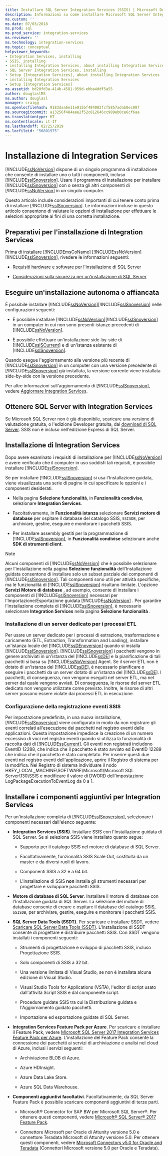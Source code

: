 ```yaml
---
title: Installare SQL Server Integration Services (SSIS) | Microsoft Docs
description: Informazioni su come installare Microsoft SQL Server Integration Services (SSIS) e su come ottenere altri download per SSIS
ms.custom: ''
ms.date: 07/03/2018
ms.prod: sql
ms.prod_service: integration-services
ms.reviewer: ''
ms.technology: integration-services
ms.topic: conceptual
helpviewer_keywords:
- Integration Services, installing
- SSIS, installing
- installing Integration Services, about installing Integration Services
- SQL Server Integration Services, installing
- Setup [Integration Services], about installing Integration Services
- installing Integration Services
- Setup [Integration Services]
ms.assetid: bd20fd3a-414b-4581-959d-ebba4ddf5a55
author: douglaslMS
ms.author: douglasl
manager: craigg
ms.openlocfilehash: 9183daa6e11e015bf484002fcf5857adab0ec087
ms.sourcegitcommit: a13256f484eee2f52c812646cc989eb0ce6cf6aa
ms.translationtype: HT
ms.contentlocale: it-IT
ms.lasthandoff: 02/25/2019
ms.locfileid: "56801975"
---
```

# <a name="install-integration-services"></a>Installazione di Integration Services

  [!INCLUDE[ssNoVersion](../../includes/ssnoversion-md.md)] dispone di un singolo programma di installazione che consente di installare uno o tutti i componenti, incluso [!INCLUDE[ssISnoversion](../../includes/ssisnoversion-md.md)]. Usare il programma di installazione per installare [!INCLUDE[ssISnoversion](../../includes/ssisnoversion-md.md)] con o senza gli altri componenti di [!INCLUDE[ssNoVersion](../../includes/ssnoversion-md.md)] in un singolo computer.    
    
 Questo articolo include considerazioni importanti di cui tenere conto prima di installare [!INCLUDE[ssISnoversion](../../includes/ssisnoversion-md.md)]. Le informazioni incluse in questo articolo consentono di valutare le opzioni di installazione per effettuare le selezioni appropriate ai fini di una corretta installazione.    
    
## <a name="get-ready-to-install-integration-services"></a>Preparativi per l'installazione di Integration Services    
 Prima di installare [!INCLUDE[msCoName](../../includes/msconame-md.md)] [!INCLUDE[ssNoVersion](../../includes/ssnoversion-md.md)] [!INCLUDE[ssISnoversion](../../includes/ssisnoversion-md.md)], rivedere le informazioni seguenti:    
    
-   [Requisiti hardware e software per l'installazione di SQL Server](../../sql-server/install/hardware-and-software-requirements-for-installing-sql-server.md)    
    
-   [Considerazioni sulla sicurezza per un'installazione di SQL Server](../../sql-server/install/security-considerations-for-a-sql-server-installation.md)    
    
## <a name="install-standalone-or-side-by-side"></a>Eseguire un'installazione autonoma o affiancata    
È possibile installare [!INCLUDE[ssNoVersion](../../includes/ssnoversion-md.md)][!INCLUDE[ssISnoversion](../../includes/ssisnoversion-md.md)] nelle configurazioni seguenti:    
    
-   È possibile installare [!INCLUDE[ssNoVersion](../../includes/ssnoversion-md.md)][!INCLUDE[ssISnoversion](../../includes/ssisnoversion-md.md)] in un computer in cui non sono presenti istanze precedenti di [!INCLUDE[ssNoVersion](../../includes/ssnoversion-md.md)].    
    
-   È possibile effettuare un'installazione side-by-side di [!INCLUDE[ssISCurrent](../../includes/ssiscurrent-md.md)] e di un'istanza esistente di [!INCLUDE[ssISnoversion](../../includes/ssisnoversion-md.md)].    
    
Quando esegue l'aggiornamento alla versione più recente di [!INCLUDE[ssISnoversion](../../includes/ssisnoversion-md.md)] in un computer con una versione precedente di [!INCLUDE[ssISnoversion](../../includes/ssisnoversion-md.md)] già installata, la versione corrente viene installata side-by-side con la versione precedente.    
    
Per altre informazioni sull'aggiornamento di [!INCLUDE[ssISnoversion](../../includes/ssisnoversion-md.md)], vedere [Aggiornare Integration Services](../../integration-services/install-windows/upgrade-integration-services.md).

## <a name="get-sql-server-with-integration-services"></a>Ottenere SQL Server with Integration Services

Se Microsoft SQL Server non è già disponibile, scaricare una versione di valutazione gratuita, o l'edizione Developer gratuita, dai [download di SQL Server](https://www.microsoft.com/sql-server/sql-server-downloads). SSIS non è incluso nell'edizione Express di SQL Server.

## <a name="install-integration-services"></a>Installazione di Integration Services    
 Dopo avere esaminato i requisiti di installazione per [!INCLUDE[ssNoVersion](../../includes/ssnoversion-md.md)] e avere verificato che il computer in uso soddisfi tali requisiti, è possibile installare [!INCLUDE[ssISnoversion](../../includes/ssisnoversion-md.md)].    
     
Se per installare [!INCLUDE[ssISnoversion](../../includes/ssisnoversion-md.md)] si usa l'Installazione guidata, viene visualizzata una serie di pagine in cui specificare le opzioni e i componenti desiderati.

-   Nella pagina **Selezione funzionalità**, in **Funzionalità condivise**, selezionare **Integration Services**.

-   Facoltativamente, in **Funzionalità istanza** selezionare **Servizi motore di database** per ospitare il database del catalogo SSIS, `SSISDB`, per archiviare, gestire, eseguire e monitorare i pacchetti SSIS.

-   Per installare assembly gestiti per la programmazione di [!INCLUDE[ssISnoversion](../../includes/ssisnoversion-md.md)], in **Funzionalità condivise** selezionare anche **SDK di strumenti client**.

> [!NOTE]
> Alcuni componenti di [!INCLUDE[ssNoVersion](../../includes/ssnoversion-md.md)] che è possibile selezionare per l'installazione nella pagina **Selezione funzionalità** dell'Installazione guidata consentono di installare solo un subset parziale dei componenti di [!INCLUDE[ssISnoversion](../../includes/ssisnoversion-md.md)]. Tali componenti sono utili per attività specifiche, ma le funzionalità di [!INCLUDE[ssISnoversion](../../includes/ssisnoversion-md.md)] risultano limitate. L'opzione **Servizi Motore di database** , ad esempio, consente di installare i componenti di [!INCLUDE[ssISnoversion](../../includes/ssisnoversion-md.md)] necessari per l'Importazione/Esportazione guidata [!INCLUDE[ssNoVersion](../../includes/ssnoversion-md.md)] . Per garantire l'installazione completa di [!INCLUDE[ssISnoversion](../../includes/ssisnoversion-md.md)], è necessario selezionare **Integration Services** nella pagina **Selezione funzionalità** .

### <a name="installing-a-dedicated-server-for-etl-processes"></a>Installazione di un server dedicato per i processi ETL

Per usare un server dedicato per i processi di estrazione, trasformazione e caricamento (ETL, Extraction, Transformation and Loading), installare un'istanza locale del [!INCLUDE[ssDEnoversion](../../includes/ssdenoversion-md.md)] quando si installa [!INCLUDE[ssISnoversion](../../includes/ssisnoversion-md.md)]. [!INCLUDE[ssISnoversion](../../includes/ssisnoversion-md.md)] i pacchetti vengono in genere archiviati in un'istanza del [!INCLUDE[ssDE](../../includes/ssde-md.md)] e la pianificazione di tali pacchetti si basa su [!INCLUDE[ssNoVersion](../../includes/ssnoversion-md.md)] Agent. Se il server ETL non è dotato di un'istanza del [!INCLUDE[ssDE](../../includes/ssde-md.md)], è necessario pianificare o eseguire i pacchetti da un server dotato di un'istanza del [!INCLUDE[ssDE](../../includes/ssde-md.md)]. I pacchetti, di conseguenza, non vengono eseguiti nel server ETL, ma nel server dal quale vengono avviati. Di conseguenza, le risorse del server ETL dedicato non vengono utilizzate come previsto. Inoltre, le risorse di altri server possono essere violate dai processi ETL in esecuzione.

### <a name="configuring-ssis-event-logging"></a>Configurazione della registrazione eventi SSIS
    
Per impostazione predefinita, in una nuova installazione, [!INCLUDE[ssISnoversion](../../includes/ssisnoversion-md.md)] viene configurato in modo da non registrare gli eventi correlati all'esecuzione dei pacchetti nel registro eventi delle applicazioni. Questa impostazione impedisce la creazione di un numero eccessivo di voci nel registro eventi quando si utilizza la funzionalità di raccolta dati di [!INCLUDE[ssCurrent](../../includes/sscurrent-md.md)]. Gli eventi non registrati includono EventID 12288, che indica che il pacchetto è stato avviato ed EventID 12289 che indica che il pacchetto è stato completato. Per inserire questi due eventi nel registro eventi dell'applicazione, aprire il Registro di sistema per la modifica. Nel Registro di sistema individuare il nodo HKEY_LOCAL_MACHINE\SOFTWARE\Microsoft\Microsoft SQL Server\130\SSIS e modificare il valore di DWORD dell'impostazione LogPackageExecutionToEventLog da 0 a 1.    
    
## <a name="install-additional-components-for-integration-services"></a>Installare i componenti aggiuntivi per Integration Services

Per un'installazione completa di [!INCLUDE[ssISnoversion](../../includes/ssisnoversion-md.md)], selezionare i componenti necessari dall'elenco seguente:

-   **Integration Services (SSIS)**. Installare SSIS con l'Installazione guidata di SQL Server. Se si seleziona SSIS viene installato quanto segue:

    -   Supporto per il catalogo SSIS nel motore di database di SQL Server.

    -   Facoltativamente, funzionalità SSIS Scale Out, costituita da un master e da diversi ruoli di lavoro.

    -   Componenti SSIS a 32 e a 64 bit.

    -   L'installazione di SSIS **non** installa gli strumenti necessari per progettare e sviluppare pacchetti SSIS.

-   **Motore di database di SQL Server**. Installare il motore di database con l'Installazione guidata di SQL Server. La selezione del motore di database consente di creare e ospitare il database del catalogo SSIS, `SSISDB`, per archiviare, gestire, eseguire e monitorare i pacchetti SSIS.

-   **SQL Server Data Tools (SSDT)**. Per scaricare e installare SSDT, vedere [Scaricare SQL Server Data Tools (SSDT)](../../ssdt/download-sql-server-data-tools-ssdt.md). L'installazione di SSDT consente di progettare e distribuire pacchetti SSIS. Con SSDT vengono installati i componenti seguenti:

    -   Strumenti di progettazione e sviluppo di pacchetti SSIS, incluso Progettazione SSIS.

    -   Solo componenti di SSIS a 32 bit.

    -   Una versione limitata di Visual Studio, se non è installata alcuna edizione di Visual Studio.

    -   Visual Studio Tools for Applications (VSTA), l'editor di script usato dall'attività Script SSIS e dal componente script.

    -   Procedure guidate SSIS tra cui la Distribuzione guidata e l'Aggiornamento guidato pacchetti.

    -   Importazione ed esportazione guidate di SQL Server.

-   **Integration Services Feature Pack per Azure**. Per scaricare e installare il Feature Pack, vedere [Microsoft SQL Server 2017 Integration Services Feature Pack per Azure](https://www.microsoft.com/download/details.aspx?id=54798). L'installazione del Feature Pack consente la connessione dei pacchetti ai servizi di archiviazione e analisi nel cloud di Azure, inclusi i servizi seguenti:

    -   Archiviazione BLOB di Azure.

    -   Azure HDInsight.

    -   Azure Data Lake Store.

    -   Azure SQL Data Warehouse.

-   **Componenti aggiuntivi facoltativi**. Facoltativamente, da SQL Server Feature Pack è possibile scaricare componenti aggiuntivi di terze parti.

    -   Microsoft® Connector for SAP BW per Microsoft SQL Server®. Per ottenere questi componenti, vedere [Microsoft® SQL Server® 2017 Feature Pack](https://www.microsoft.com/download/details.aspx?id=55992).

    -   Connettore Microsoft per Oracle di Attunity versione 5.0 e connettore Teradata Microsoft di Attunity versione 5.0. Per ottenere questi componenti, vedere [Microsoft Connectors v5.0 for Oracle and Teradata](https://www.microsoft.com/download/details.aspx?id=55179) (Connettori Microsoft versione 5.0 per Oracle e Teradata).
